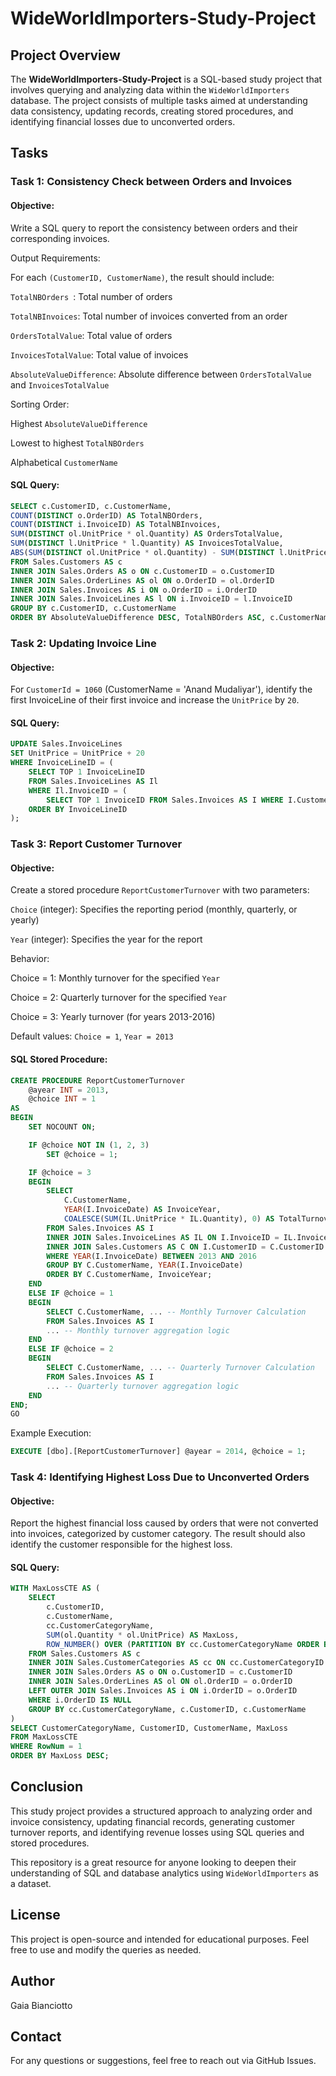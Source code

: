 # WideWorldImporters-Study-Project

## Project Overview

The **WideWorldImporters-Study-Project** is a SQL-based study project that involves querying and analyzing data within the ```WideWorldImporters``` database. The project consists of multiple tasks aimed at understanding data consistency, updating records, creating stored procedures, and identifying financial losses due to unconverted orders.

## Tasks

### Task 1: Consistency Check between Orders and Invoices

#### Objective:

Write a SQL query to report the consistency between orders and their corresponding invoices.

Output Requirements:

For each ```(CustomerID, CustomerName)```, the result should include:

```TotalNBOrders ```: Total number of orders

```TotalNBInvoices```: Total number of invoices converted from an order

```OrdersTotalValue```: Total value of orders

```InvoicesTotalValue```: Total value of invoices

```AbsoluteValueDifference```: Absolute difference between ```OrdersTotalValue``` and ```InvoicesTotalValue```

Sorting Order:

Highest ```AbsoluteValueDifference```

Lowest to highest ```TotalNBOrders```

Alphabetical ```CustomerName```

#### SQL Query:

```sql
SELECT c.CustomerID, c.CustomerName,
COUNT(DISTINCT o.OrderID) AS TotalNBOrders,
COUNT(DISTINCT i.InvoiceID) AS TotalNBInvoices,
SUM(DISTINCT ol.UnitPrice * ol.Quantity) AS OrdersTotalValue,
SUM(DISTINCT l.UnitPrice * l.Quantity) AS InvoicesTotalValue,
ABS(SUM(DISTINCT ol.UnitPrice * ol.Quantity) - SUM(DISTINCT l.UnitPrice * l.Quantity)) AS AbsoluteValueDifference
FROM Sales.Customers AS c
INNER JOIN Sales.Orders AS o ON c.CustomerID = o.CustomerID
INNER JOIN Sales.OrderLines AS ol ON o.OrderID = ol.OrderID
INNER JOIN Sales.Invoices AS i ON o.OrderID = i.OrderID
INNER JOIN Sales.InvoiceLines AS l ON i.InvoiceID = l.InvoiceID
GROUP BY c.CustomerID, c.CustomerName
ORDER BY AbsoluteValueDifference DESC, TotalNBOrders ASC, c.CustomerName ASC;
```

### Task 2: Updating Invoice Line

#### Objective:

For ```CustomerId = 1060``` (CustomerName = 'Anand Mudaliyar'), identify the first InvoiceLine of their first invoice and increase the ```UnitPrice``` by ```20```.

#### SQL Query:
```sql
UPDATE Sales.InvoiceLines
SET UnitPrice = UnitPrice + 20
WHERE InvoiceLineID = (
    SELECT TOP 1 InvoiceLineID
    FROM Sales.InvoiceLines AS Il
    WHERE Il.InvoiceID = (
        SELECT TOP 1 InvoiceID FROM Sales.Invoices AS I WHERE I.CustomerID = 1060 ORDER BY InvoiceID)
    ORDER BY InvoiceLineID
);
```

### Task 3: Report Customer Turnover

#### Objective:

Create a stored procedure ```ReportCustomerTurnover``` with two parameters:

```Choice``` (integer): Specifies the reporting period (monthly, quarterly, or yearly)

```Year``` (integer): Specifies the year for the report

Behavior:

Choice = 1: Monthly turnover for the specified ```Year```

Choice = 2: Quarterly turnover for the specified ```Year```

Choice = 3: Yearly turnover (for years 2013-2016)

Default values: ```Choice = 1```, ```Year = 2013```

#### SQL Stored Procedure:
```sql
CREATE PROCEDURE ReportCustomerTurnover
    @ayear INT = 2013,   
    @choice INT = 1     
AS
BEGIN
    SET NOCOUNT ON;

    IF @choice NOT IN (1, 2, 3)
        SET @choice = 1;

    IF @choice = 3
    BEGIN
        SELECT
            C.CustomerName,
            YEAR(I.InvoiceDate) AS InvoiceYear,
            COALESCE(SUM(IL.UnitPrice * IL.Quantity), 0) AS TotalTurnover
        FROM Sales.Invoices AS I
        INNER JOIN Sales.InvoiceLines AS IL ON I.InvoiceID = IL.InvoiceID
        INNER JOIN Sales.Customers AS C ON I.CustomerID = C.CustomerID
        WHERE YEAR(I.InvoiceDate) BETWEEN 2013 AND 2016
        GROUP BY C.CustomerName, YEAR(I.InvoiceDate)
        ORDER BY C.CustomerName, InvoiceYear;
    END
    ELSE IF @choice = 1
    BEGIN
        SELECT C.CustomerName, ... -- Monthly Turnover Calculation
        FROM Sales.Invoices AS I
        ... -- Monthly turnover aggregation logic
    END
    ELSE IF @choice = 2
    BEGIN
        SELECT C.CustomerName, ... -- Quarterly Turnover Calculation
        FROM Sales.Invoices AS I
        ... -- Quarterly turnover aggregation logic
    END
END;
GO
```
Example Execution:
```sql
EXECUTE [dbo].[ReportCustomerTurnover] @ayear = 2014, @choice = 1;
```
### Task 4: Identifying Highest Loss Due to Unconverted Orders

#### Objective:

Report the highest financial loss caused by orders that were not converted into invoices, categorized by customer category. The result should also identify the customer responsible for the highest loss.

#### SQL Query:
```sql
WITH MaxLossCTE AS (
    SELECT
        c.CustomerID,
        c.CustomerName,
        cc.CustomerCategoryName,
        SUM(ol.Quantity * ol.UnitPrice) AS MaxLoss,
        ROW_NUMBER() OVER (PARTITION BY cc.CustomerCategoryName ORDER BY SUM(ol.Quantity * ol.UnitPrice) DESC) AS RowNum
    FROM Sales.Customers AS c
    INNER JOIN Sales.CustomerCategories AS cc ON cc.CustomerCategoryID = c.CustomerCategoryID
    INNER JOIN Sales.Orders AS o ON o.CustomerID = c.CustomerID
    INNER JOIN Sales.OrderLines AS ol ON ol.OrderID = o.OrderID
    LEFT OUTER JOIN Sales.Invoices AS i ON i.OrderID = o.OrderID
    WHERE i.OrderID IS NULL
    GROUP BY cc.CustomerCategoryName, c.CustomerID, c.CustomerName
)
SELECT CustomerCategoryName, CustomerID, CustomerName, MaxLoss
FROM MaxLossCTE
WHERE RowNum = 1
ORDER BY MaxLoss DESC;
```
## Conclusion

This study project provides a structured approach to analyzing order and invoice consistency, updating financial records, generating customer turnover reports, and identifying revenue losses using SQL queries and stored procedures.

This repository is a great resource for anyone looking to deepen their understanding of SQL and database analytics using ```WideWorldImporters``` as a dataset.

## License

This project is open-source and intended for educational purposes. Feel free to use and modify the queries as needed.

## Author

Gaia Bianciotto

## Contact

For any questions or suggestions, feel free to reach out via GitHub Issues.

